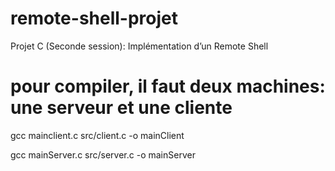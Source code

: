 # remote-shell-projet
Projet C (Seconde session): Implémentation d’un Remote Shell

# pour compiler, il faut deux machines: une serveur et une cliente
gcc mainclient.c src/client.c -o mainClient

gcc mainServer.c src/server.c -o mainServer
